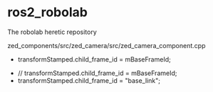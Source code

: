 # ros2_robolab
The robolab heretic repository



zed_components/src/zed_camera/src/zed_camera_component.cpp

-  transformStamped.child_frame_id = mBaseFrameId;
+  // transformStamped.child_frame_id = mBaseFrameId;
+  transformStamped.child_frame_id = "base_link";
